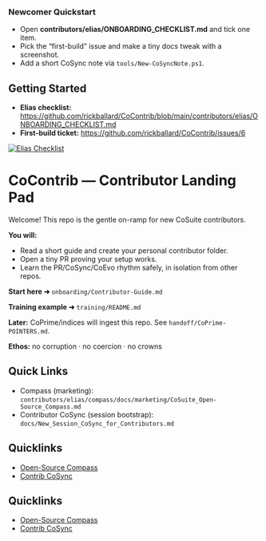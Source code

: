 <!-- QUICKSTART -->
### Newcomer Quickstart
- Open **contributors/elias/ONBOARDING_CHECKLIST.md** and tick one item.
- Pick the “first-build” issue and make a tiny docs tweak with a screenshot.
- Add a short CoSync note via `tools/New-CoSyncNote.ps1`.

<!-- GETTING-STARTED -->
## Getting Started

- **Elias checklist:** https://github.com/rickballard/CoContrib/blob/main/contributors/elias/ONBOARDING_CHECKLIST.md
- **First-build ticket:** https://github.com/rickballard/CoContrib/issues/6

[![Elias Checklist](https://img.shields.io/badge/Elias-Checklist-blue)](https://github.com/rickballard/CoContrib/blob/main/contributors/elias/ONBOARDING_CHECKLIST.md)

# CoContrib — Contributor Landing Pad

Welcome! This repo is the gentle on-ramp for new CoSuite contributors.

**You will:**
- Read a short guide and create your personal contributor folder.
- Open a tiny PR proving your setup works.
- Learn the PR/CoSync/CoEvo rhythm safely, in isolation from other repos.

**Start here ➜** `onboarding/Contributor-Guide.md`

**Training example ➜** `training/README.md`

**Later:** CoPrime/indices will ingest this repo. See `handoff/CoPrime-POINTERS.md`.

**Ethos:** no corruption · no coercion · no crowns



## Quick Links
- Compass (marketing): `contributors/elias/compass/docs/marketing/CoSuite_Open-Source_Compass.md`
- Contributor CoSync (session bootstrap): `docs/New_Session_CoSync_for_Contributors.md`




<!-- XREF
{"title":"CoContrib index","type":"index","repo":"CoContrib","tags":["onboarding","compass"],"depends_on":[".github/workflows/bpoe-here-strings.yml",".github/workflows/bpoe-asset-xref.yml"],"see_also":["docs/CONTRIBUTING.md"]}
XREF -->


## Quicklinks

- [Open-Source Compass](/contributors/elias/compass/docs/marketing/CoSuite_Open-Source_Compass.md)
- [Contrib CoSync](/docs/New_Session_CoSync_for_Contributors.md)


<!-- QUICKLINKS:START -->
## Quicklinks
- [Open-Source Compass](/contributors/elias/compass/docs/marketing/CoSuite_Open-Source_Compass.md)
- [Contrib CoSync](/docs/New_Session_CoSync_for_Contributors.md)
<!-- QUICKLINKS:END -->

